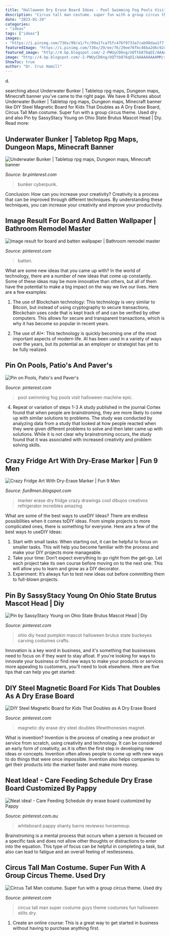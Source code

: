 ```yaml
---
title: "Halloween Dry Erase Board Ideas - Pool Swimming Fog Pools Visit Halloween Machine Epic"
description: "Circus tall man costume. super fun with a group circus theme. used dry"
date: "2023-01-29"
categories:
- "ideas"
tags: ["ideas"]
images:
- "https://i.pinimg.com/736x/99/a1/fc/99a1fca75fc476f9733a7cab90daa1f7.jpg"
featuredImage: "https://i.pinimg.com/736x/29/ee/76/29ee76fbc46ba2d6c92ca542e6e5ed24--ohio.jpg"
featured_image: "http://4.bp.blogspot.com/-2-PWUyCD6ng/UQTtb876qOI/AAAAAAAAAMM/zX7qFuw2oog/s1600/crazy_fridge_art_with_dryerase_marker_640_03.jpg"
image: "http://4.bp.blogspot.com/-2-PWUyCD6ng/UQTtb876qOI/AAAAAAAAAMM/zX7qFuw2oog/s1600/crazy_fridge_art_with_dryerase_marker_640_03.jpg"
ShowToc: true
author: "Dr. Cruz Hamill"
---
```



d.

	

		
searching about Underwater Bunker | Tabletop rpg maps, Dungeon maps, Minecraft banner you've came to the right page. We have 8 Pictures about Underwater Bunker | Tabletop rpg maps, Dungeon maps, Minecraft banner like DIY Steel Magnetic Board for Kids That Doubles as A Dry Erase Board, Circus Tall Man costume. Super fun with a group circus theme. Used dry and also Pin by SassyStacy Young on Ohio State Brutus Mascot Head | Diy. Read more:
		
    
## Underwater Bunker | Tabletop Rpg Maps, Dungeon Maps, Minecraft Banner

<img loading=lazy src="https://i.pinimg.com/736x/99/a1/fc/99a1fca75fc476f9733a7cab90daa1f7.jpg" onerror="this.onerror=null;this.src='https://tse4.mm.bing.net/th?id=OIP.k7fD3Z6t_-mt5llLDFdGoQHaJx&amp;pid=15.1';" alt="Underwater Bunker | Tabletop rpg maps, Dungeon maps, Minecraft banner">

_Source: br.pinterest.com_

>bunker cyberpunk. 

	

Conclusion: How can you increase your creativity?
Creativity is a process that can be improved through different techniques. By understanding these techniques, you can increase your creativity and improve your productivity.

    
## Image Result For Board And Batten Wallpaper | Bathroom Remodel Master

<img loading=lazy src="https://i.pinimg.com/originals/8e/49/2d/8e492de4a7d44da9b2e6b20c5a2eb332.jpg" onerror="this.onerror=null;this.src='https://tse4.mm.bing.net/th?id=OIP.YjwEB4QP26cinSIWu2iKlAHaJ4&amp;pid=15.1';" alt="Image result for board and batten wallpaper | Bathroom remodel master">

_Source: pinterest.com_

>batten. 

	

What are some new ideas that you came up with?
In the world of technology, there are a number of new ideas that come up constantly. Some of these ideas may be more innovative than others, but all of them have the potential to make a big impact on the way we live our lives. Here are a few examples:
1. The use of Blockchain technology: This technology is very similar to Bitcoin, but instead of using cryptography to secure transactions, Blockchain uses code that is kept track of and can be verified by other computers. This allows for secure and transparent transactions, which is why it has become so popular in recent years.

2. The use of AI*: This technology is quickly becoming one of the most important aspects of modern life. AI has been used in a variety of ways over the years, but its potential as an employer or strategist has yet to be fully realized.

    
## Pin On Pools, Patio&#039;s And Paver&#039;s

<img loading=lazy src="https://i.pinimg.com/736x/b5/b2/be/b5b2bef7068958e65c812ac13fc95f15--epic-pools-swimming-pool-designs.jpg" onerror="this.onerror=null;this.src='https://tse3.mm.bing.net/th?id=OIP.JeOO6bqxFg8nzWB-m7i9AQAAAA&amp;pid=15.1';" alt="Pin on Pools, Patio&#039;s and Paver&#039;s">

_Source: pinterest.com_

>pool swimming fog pools visit halloween machine epic. 

	

4. Repeat or variation of steps 1-3
A study published in the journal Cortex found that when people are brainstroming, they are more likely to come up with similar solutions to problems. The study was conducted by analyzing data from a study that looked at how people reacted when they were given different problems to solve and then later came up with solutions. While it is not clear why brainstroming occurs, the study found that it was associated with increased creativity and problem solving skills.

    
## Crazy Fridge Art With Dry-Erase Marker | Fun 9 Men

<img loading=lazy src="http://4.bp.blogspot.com/-2-PWUyCD6ng/UQTtb876qOI/AAAAAAAAAMM/zX7qFuw2oog/s1600/crazy_fridge_art_with_dryerase_marker_640_03.jpg" onerror="this.onerror=null;this.src='https://tse2.mm.bing.net/th?id=OIP.UikUtHBVqtyIDwpcl3NocQHaFg&amp;pid=15.1';" alt="Crazy Fridge Art With Dry-Erase Marker | Fun 9 Men">

_Source: fun9men.blogspot.com_

>marker erase dry fridge crazy drawings cool dibujos creativos refrigerator increibles amazing. 

	

What are some of the best ways to useDIY Ideas?
There are endless possibilities when it comes toDIY ideas. From simple projects to more complicated ones, there is something for everyone. Here are a few of the best ways to useDIY Ideas: 
1. Start with small tasks: When starting out, it can be helpful to focus on smaller tasks. This will help you become familiar with the process and make your DIY projects more manageable. 
2. Take your time: Don’t expect everything to go right from the get-go. Let each project take its own course before moving on to the next one. This will allow you to learn and grow as a DIY decorator. 
3. Experiment: It’s always fun to test new ideas out before committing them to full-blown projects.

    
## Pin By SassyStacy Young On Ohio State Brutus Mascot Head | Diy

<img loading=lazy src="https://i.pinimg.com/736x/29/ee/76/29ee76fbc46ba2d6c92ca542e6e5ed24--ohio.jpg" onerror="this.onerror=null;this.src='https://tse3.mm.bing.net/th?id=OIP.p_cbnqTYzgAeIMLhx5RmJwHaHa&amp;pid=15.1';" alt="Pin by SassyStacy Young on Ohio State Brutus Mascot Head | Diy">

_Source: pinterest.com_

>ohio diy head pumpkin mascot halloween brutus state buckeyes carving costumes crafts. 

	

Innovation is a key word in business, and it's something that businesses need to focus on if they want to stay afloat. If you're looking for ways to innovate your business or find new ways to make your products or services more appealing to customers, you'll need to look elsewhere. Here are five tips that can help you get started: 

    
## DIY Steel Magnetic Board For Kids That Doubles As A Dry Erase Board

<img loading=lazy src="https://i.pinimg.com/736x/98/b9/99/98b99914bf0680d64a2299c735e3eaac.jpg" onerror="this.onerror=null;this.src='https://tse4.mm.bing.net/th?id=OIP.-62px_PDXNCaGoA1rlR_IQHaJ4&amp;pid=15.1';" alt="DIY Steel Magnetic Board for Kids That Doubles as A Dry Erase Board">

_Source: pinterest.com_

>magnetic diy erase dry steel doubles lifewithonesies magnet. 

	

What is invention?
Invention is the process of creating a new product or service from scratch, using creativity and technology. It can be considered an early form of creativity, as it is often the first step in developing new ideas or concepts. Invention often allows people to come up with new ways to do things that were once impossible. Invention also helps companies to get their products into the market faster and make more money.

    
## Neat Idea! - Care Feeding Schedule Dry Erase Board Customized By Pappy

<img loading=lazy src="https://i.pinimg.com/736x/53/74/4c/53744cbfb4fd4a1f45bb2947893c9533--feed-room-ideas-dream-stables.jpg?b=t" onerror="this.onerror=null;this.src='https://tse2.mm.bing.net/th?id=OIP.sK0nRfd5g88pRcAJEbEEyAHaFj&amp;pid=15.1';" alt="Neat idea! - Care Feeding Schedule dry erase board customized by Pappy">

_Source: pinterest.com.au_

>whiteboard pappy shanty barns reviewso horsemeup. 

	

Brainstroming is a mental process that occurs when a person is focused on a specific task and does not allow other thoughts or distractions to enter into the equation. This type of focus can be helpful in completing a task, but also can lead to fatigue and an overall feeling of restlessness.

    
## Circus Tall Man Costume. Super Fun With A Group Circus Theme. Used Dry

<img loading=lazy src="https://i.pinimg.com/736x/b9/4e/d1/b94ed1f35c029af165b024fc3bf3cf91--circus-theme-circus-party.jpg" onerror="this.onerror=null;this.src='https://tse2.mm.bing.net/th?id=OIP.s6fdrKiUVdLBovSJX2kRlgHaJ4&amp;pid=15.1';" alt="Circus Tall Man costume. Super fun with a group circus theme. Used dry">

_Source: pinterest.com_

>circus tall man super costume guys theme costumes fun halloween stilts dry. 

	

1. Create an online course: This is a great way to get started in business without having to purchase anything first.

